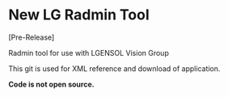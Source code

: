 # New LG Radmin Tool
[Pre-Release]

Radmin tool for use with LGENSOL Vision Group

This git is used for XML reference and download of application.  

**Code is not open source.**
